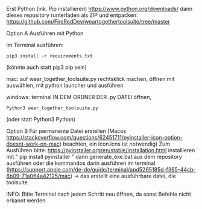 Erst Python (ink. Pip installieren) https://www.python.org/downloads/ dann dieses repository runterladen als ZIP und entpacken: https://github.com/FireRedDev/weartogethertoolsuite/tree/master

Option A Ausführen mit Python

Im Terminal ausführen:
```
pip3 install -r requirements.txt
```
(könnte auch statt pip3 pip sein)

mac: auf wear_together_toolsuite.py rechtsklick machen, öffnen mit auswählen, mit python launcher und ausführen

windows: terminal IN DEM ORDNER DER .py DATEI öffnen, 
```
Python3 wear_together_toolsuite.py
```
(oder statt Python3 Python)
   
Option B Für permanente Datei erstellen 
(Macos https://stackoverflow.com/questions/62451711/pyinstaller-icon-option-doesnt-work-on-mac) beachten, ein icon.icns ist notwendig)
Zum Ausführen bitte:  https://pyinstaller.org/en/stable/installation.html installieren mit " pip install pyinstaller " dann generate_exe.bat aus dem repository ausführen oder die kommandos darin ausführen im terminal (https://support.apple.com/de-de/guide/terminal/apd5265185d-f365-44cb-8b09-71a064a42125/mac) -> das erstellt eine ausführbare datei, die toolsuite


INFO: Bitte Terminal nach jedem Schritt neu öffnen, da sonst Befehle nicht erkannt werden
